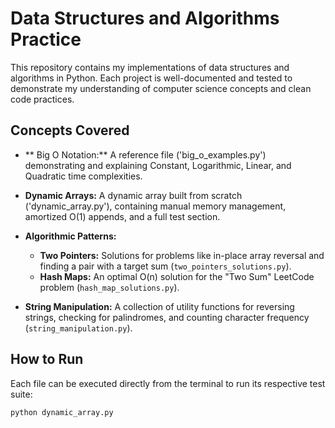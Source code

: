 # Data Structures and Algorithms Practice

This repository contains my implementations of data structures and algorithms in Python.  Each project is well-documented and tested to demonstrate my understanding of computer science concepts and clean code practices.

## Concepts Covered

* ** Big O Notation:** A reference file ('big_o_examples.py') demonstrating and explaining Constant, Logarithmic, Linear, and Quadratic time complexities.

* **Dynamic Arrays:** A dynamic array built from scratch ('dynamic_array.py'), containing manual memory management, amortized O(1) appends, and a full test section.

* **Algorithmic Patterns:**
    * **Two Pointers:** Solutions for problems like in-place array reversal and finding a pair with a target sum (`two_pointers_solutions.py`).
    * **Hash Maps:** An optimal O(n) solution for the "Two Sum" LeetCode problem (`hash_map_solutions.py`).

* **String Manipulation:** A collection of utility functions for reversing strings, checking for palindromes, and counting character frequency (`string_manipulation.py`).

## How to Run

Each file can be executed directly from the terminal to run its respective test suite:

`python dynamic_array.py`
